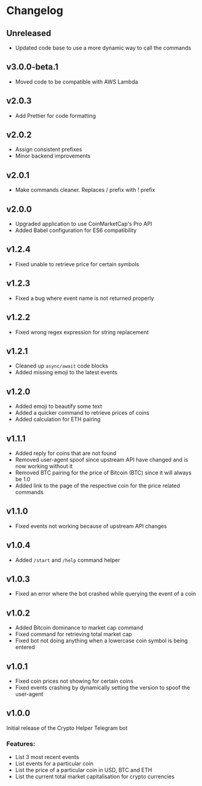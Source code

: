 # Changelog

## Unreleased
- Updated code base to use a more dynamic way to call the commands

## v3.0.0-beta.1
- Moved code to be compatible with AWS Lambda

## v2.0.3
- Add Prettier for code formatting

## v2.0.2
- Assign consistent prefixes
- Minor backend improvements

## v2.0.1
- Make commands cleaner. Replaces / prefix with ! prefix

## v2.0.0
- Upgraded application to use CoinMarketCap's Pro API
- Added Babel configuration for ES6 compatibility

## v1.2.4
- Fixed unable to retrieve price for certain symbols

## v1.2.3
- Fixed a bug where event name is not returned properly

## v1.2.2
- Fixed wrong regex expression for string replacement

## v1.2.1
- Cleaned up `async/await` code blocks
- Added missing emoji to the latest events

## v1.2.0
- Added emoji to beautify some text
- Added a quicker command to retrieve prices of coins
- Added calculation for ETH pairing

## v1.1.1
- Added reply for coins that are not found
- Removed user-agent spoof since upstream API have changed and is now working without it
- Removed BTC pairing for the price of Bitcoin (BTC) since it will always be 1.0 
- Added link to the page of the respective coin for the price related commands

## v1.1.0
- Fixed events not working because of upstream API changes

## v1.0.4
- Added `/start` and `/help` command helper

## v1.0.3
- Fixed an error where the bot crashed while querying the event of a coin

## v1.0.2
- Added Bitcoin dominance to market cap command
- Fixed command for retrieving total market cap
- Fixed bot not doing anything when a lowercase coin symbol is being entered

## v1.0.1
- Fixed coin prices not showing for certain coins
- Fixed events crashing by dynamically setting the version to spoof the user-agent

## v1.0.0
Initial release of the Crypto Helper Telegram bot

### Features:
- List 3 most recent events
- List events for a particular coin
- List the price of a particular coin in USD, BTC and ETH
- List the current total market capitalisation for crypto currencies
